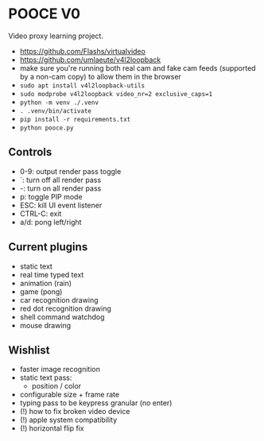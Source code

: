 # POOCE V0

Video proxy learning project.

- https://github.com/Flashs/virtualvideo
- https://github.com/umlaeute/v4l2loopback
- make sure you're running both real cam and fake cam feeds (supported by a non-cam copy) to allow them in the browser
- `sudo apt install v4l2loopback-utils`
- `sudo modprobe v4l2loopback video_nr=2 exclusive_caps=1`
- `python -m venv ./.venv`
- `. .venv/bin/activate`
- `pip install -r requirements.txt`
- `python pooce.py`

## Controls

- 0-9: output render pass toggle
- `: turn off all render pass
- -: turn on all render pass
- p: toggle PIP mode
- ESC: kill UI event listener
- CTRL-C: exit
- a/d: pong left/right

## Current plugins

- static text
- real time typed text
- animation (rain)
- game (pong)
- car recognition drawing
- red dot recognition drawing
- shell command watchdog
- mouse drawing

## Wishlist

- faster image recognition
- static text pass:
  - position / color
- configurable size + frame rate
- typing pass to be keypress granular (no enter)
- (!) how to fix broken video device
- (!) apple system compatibility
- (!) horizontal flip fix
